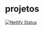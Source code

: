 # projetos
 
[![Netlify Status](https://api.netlify.com/api/v1/badges/ed4ff2d8-2a02-484e-a280-88b7042426f9/deploy-status)](https://app.netlify.com/sites/task-list-dimas/deploys)
